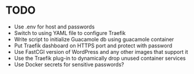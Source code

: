 # TODO

- Use .env for host and passwords
- Switch to using YAML file to configure Traefik
- Write script to initialize Guacamole db using guacamole container
- Put Traefik dashboard on HTTPS port and protect with password
- Use FastCGI version of WordPress and any other images that support it
- Use the Traefik plug-in to dynamically drop unused container services
- Use Docker secrets for sensitive passwords?
